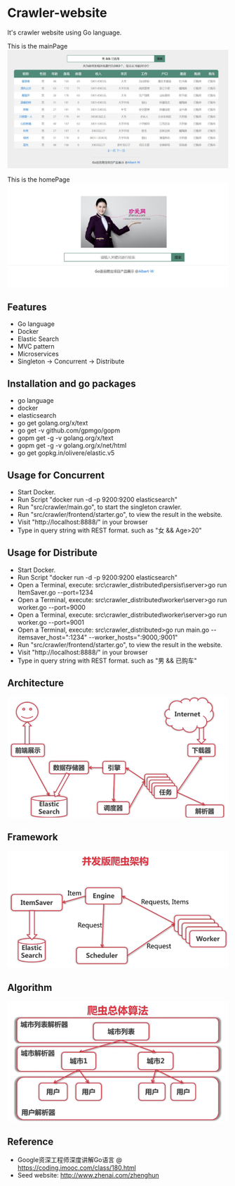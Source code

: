 # Crawler-website
It's crawler website using Go language.

This is the mainPage
![image](./image/MainPage.jpg)

This is the homePage
![image](./image/HomePage.jpg)

## Features
- Go language
- Docker
- Elastic Search
- MVC pattern
- Microservices
- Singleton -> Concurrent -> Distribute

## Installation and go packages
- go language
- docker
- elasticsearch
- go get golang.org/x/text
- go get -v github.com/gpmgo/gopm
- gopm get -g -v golang.org/x/text
- gopm get -g -v golang.org/x/net/html
- go get gopkg.in/olivere/elastic.v5

## Usage for Concurrent
- Start Docker.
- Run Script "docker run -d -p 9200:9200 elasticsearch"
- Run "src/crawler/main.go", to start the singleton crawler.
- Run "src/crawler/frontend/starter.go", to view the result in the website.
- Visit "http://localhost:8888/" in your browser
- Type in query string with REST format. such as "女 && Age>20"

## Usage for Distribute
- Start Docker.
- Run Script "docker run -d -p 9200:9200 elasticsearch"
- Open a Terminal, execute: src\crawler_distributed\persist\server>go run ItemSaver.go --port=1234
- Open a Terminal, execute: src\crawler_distributed\worker\server>go run worker.go --port=9000
- Open a Terminal, execute: src\crawler_distributed\worker\server>go run worker.go --port=9001
- Open a Terminal, execute: src\crawler_distributed>go run main.go --itemsaver_host=":1234" --worker_hosts=":9000,:9001"
- Run "src/crawler/frontend/starter.go", to view the result in the website.
- Visit "http://localhost:8888/" in your browser
- Type in query string with REST format. such as "男 && 已购车"

## Architecture
![image](./image/Architecture.png)

## Framework
![image](./image/Frame.png)

## Algorithm
![image](./image/Algorithm.png)

## Reference 
- Google资深工程师深度讲解Go语言 @ https://coding.imooc.com/class/180.html
- Seed website: http://www.zhenai.com/zhenghun
